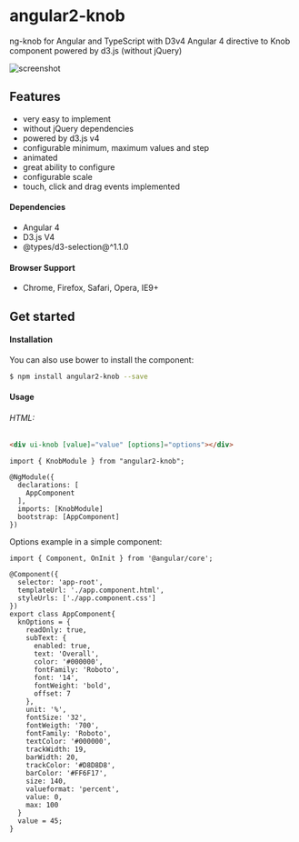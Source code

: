 # angular2-knob
ng-knob for Angular and TypeScript with D3v4
Angular 4 directive to Knob component powered by d3.js (without jQuery)


![screenshot](https://raw.githubusercontent.com/xzegga/angular2-knob/master/angular2-knob.png)

Features
-------
- very easy to implement
- without jQuery dependencies
- powered by d3.js v4
- configurable minimum, maximum values and step
- animated
- great ability to configure
- configurable scale
- touch, click and drag events implemented

#### Dependencies

- Angular 4
- D3.js V4
- @types/d3-selection@^1.1.0

#### Browser Support

- Chrome, Firefox, Safari, Opera, IE9+

Get started
-------

#### Installation
You can also use bower to install the component:
```bash
$ npm install angular2-knob --save
```

#### Usage

###### HTML:
```html
<div ui-knob [value]="value" [options]="options"></div>

```
```Importing Angular Knob Module & Directive 
import { KnobModule } from "angular2-knob";

@NgModule({
  declarations: [
    AppComponent
  ],
  imports: [KnobModule]
  bootstrap: [AppComponent]
})

```

Options example in a simple component:
```
import { Component, OnInit } from '@angular/core';

@Component({
  selector: 'app-root',
  templateUrl: './app.component.html',
  styleUrls: ['./app.component.css']
})
export class AppComponent{
  knOptions = {
    readOnly: true,
    subText: {
      enabled: true,
      text: 'Overall',
      color: '#000000',
      fontFamily: 'Roboto',
      font: '14',
      fontWeight: 'bold',
      offset: 7
    },
    unit: '%',
    fontSize: '32',
    fontWeigth: '700',
    fontFamily: 'Roboto',
    textColor: '#000000',
    trackWidth: 19,
    barWidth: 20,
    trackColor: '#D8D8D8',
    barColor: '#FF6F17',
    size: 140,
    valueformat: 'percent',
    value: 0,
    max: 100
  }
  value = 45; 
}
```